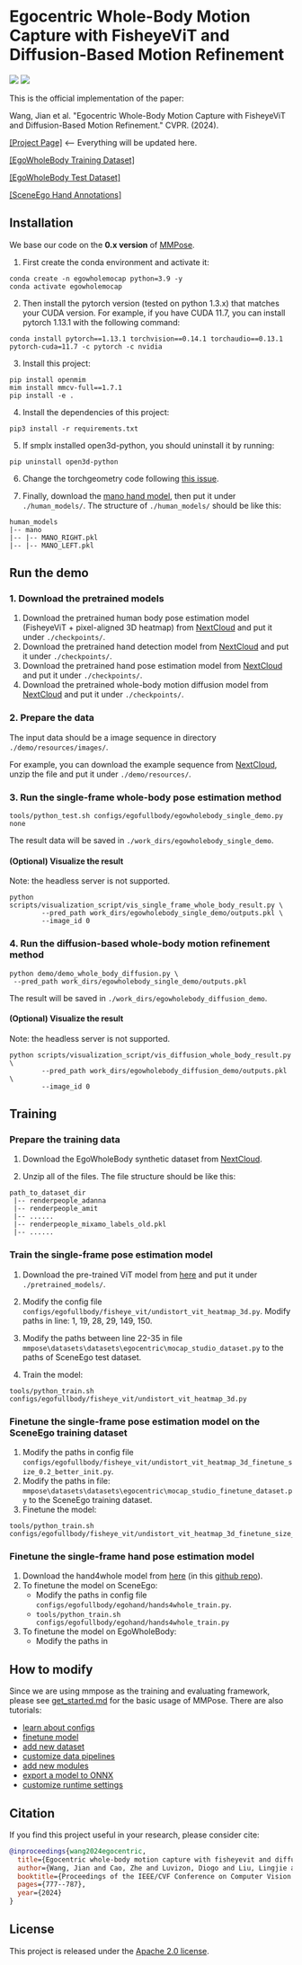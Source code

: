 # Egocentric Whole-Body Motion Capture with FisheyeViT and Diffusion-Based Motion Refinement

[![](https://img.shields.io/badge/Paper-arXiv-green?style=plastic&logo=arXiv&logoColor=green)](https://arxiv.org/pdf/2311.16495.pdf)
[![](https://img.shields.io/badge/Project-Page-blue?style=plastic&logo=githubpages&logoColor=blue)](https://people.mpi-inf.mpg.de/~jianwang/projects/egowholemocap/index.html)


This is the official implementation of the paper:

Wang, Jian et al. "Egocentric Whole-Body Motion Capture with FisheyeViT and Diffusion-Based Motion Refinement." CVPR. (2024).

[[Project Page]](https://people.mpi-inf.mpg.de/~jianwang/projects/egowholemocap/index.html) <-- Everything will be updated here.

[[EgoWholeBody Training Dataset]](https://nextcloud.mpi-klsb.mpg.de/index.php/s/oRHwkccnYcFiSMS) 

[[EgoWholeBody Test Dataset]](https://nextcloud.mpi-klsb.mpg.de/index.php/s/LmswNPJZmpxmbaC)

[[SceneEgo Hand Annotations]](https://nextcloud.mpi-klsb.mpg.de/index.php/s/5ZjtY928LPj9ERz)


## Installation

We base our code on the **0.x version** of [MMPose](https://github.com/open-mmlab/mmpose/tree/0.x).

1. First create the conda environment and activate it:

```shell
conda create -n egowholemocap python=3.9 -y
conda activate egowholemocap
```

2. Then install the pytorch version (tested on python 1.3.x) that matches your CUDA version. For example, if you have CUDA 11.7, you can install pytorch 1.13.1 with the following command:
```shell
conda install pytorch==1.13.1 torchvision==0.14.1 torchaudio==0.13.1 pytorch-cuda=11.7 -c pytorch -c nvidia
```

3. Install this project:

```shell
pip install openmim
mim install mmcv-full==1.7.1
pip install -e .
```

4. Install the dependencies of this project:

```shell
pip3 install -r requirements.txt
```

5. If smplx installed open3d-python, you should uninstall it by running:

```shell
pip uninstall open3d-python
```

6. Change the torchgeometry code following [this issue](https://github.com/mks0601/I2L-MeshNet_RELEASE/issues/6#issuecomment-675152527).

7. Finally, download the [mano hand model](https://mano.is.tue.mpg.de/index.html), then put it under `./human_models/`.
The structure of `./human_models/` should be like this:

```shell
human_models
|-- mano
|-- |-- MANO_RIGHT.pkl
|-- |-- MANO_LEFT.pkl
```

## Run the demo

### 1. Download the pretrained models

1. Download the pretrained human body pose estimation model (FisheyeViT + pixel-aligned 3D heatmap) from [NextCloud](https://nextcloud.mpi-klsb.mpg.de/index.php/s/zmaFFAEBR33LFQt) and put it under `./checkpoints/`.
2. Download the pretrained hand detection model from [NextCloud](https://nextcloud.mpi-klsb.mpg.de/index.php/s/8zow6NEWKgPFnRF) and put it under `./checkpoints/`.
3. Download the pretrained hand pose estimation model from [NextCloud](https://nextcloud.mpi-klsb.mpg.de/index.php/s/343YTMdfgAneHcC) and put it under `./checkpoints/`.
4. Download the pretrained whole-body motion diffusion model from [NextCloud](https://nextcloud.mpi-klsb.mpg.de/index.php/s/ifgQeHBrfZMC5SN) and put it under `./checkpoints/`.

### 2. Prepare the data

The input data should be a image sequence in directory `./demo/resources/images/`.

For example, you can download the example sequence from [NextCloud](https://nextcloud.mpi-klsb.mpg.de/index.php/s/QNynZqQBCFppwcj), unzip the file and put it under `./demo/resources/`.

### 3. Run the single-frame whole-body pose estimation method

```shell
tools/python_test.sh configs/egofullbody/egowholebody_single_demo.py none
```
The result data will be saved in `./work_dirs/egowholebody_single_demo`.

#### (Optional) Visualize the result
Note: the headless server is not supported.

```shell
python scripts/visualization_script/vis_single_frame_whole_body_result.py \
        --pred_path work_dirs/egowholebody_single_demo/outputs.pkl \
        --image_id 0
```

### 4. Run the diffusion-based whole-body motion refinement method

```shell
python demo/demo_whole_body_diffusion.py \
 --pred_path work_dirs/egowholebody_single_demo/outputs.pkl
```
The result will be saved in `./work_dirs/egowholebody_diffusion_demo`.

#### (Optional) Visualize the result

Note: the headless server is not supported.

```shell
python scripts/visualization_script/vis_diffusion_whole_body_result.py \
        --pred_path work_dirs/egowholebody_diffusion_demo/outputs.pkl \
        --image_id 0
```


## Training

### Prepare the training data

1. Download the EgoWholeBody synthetic dataset from [NextCloud](https://nextcloud.mpi-klsb.mpg.de/index.php/s/oRHwkccnYcFiSMS).

2. Unzip all of the files. The file structure should be like this:

```shell
path_to_dataset_dir
 |-- renderpeople_adanna
 |-- renderpeople_amit
 |-- ......
 |-- renderpeople_mixamo_labels_old.pkl
 |-- ......
```

### Train the single-frame pose estimation model

1. Download the pre-trained ViT model from [here](https://nextcloud.mpi-klsb.mpg.de/index.php/s/qJWCRc8EApcpP4r) and put it under `./pretrained_models/`.

2. Modify the config file `configs/egofullbody/fisheye_vit/undistort_vit_heatmap_3d.py`. Modify paths in line: 1, 19, 28, 29, 149, 150.

3. Modify the paths between line 22-35 in file `mmpose\datasets\datasets\egocentric\mocap_studio_dataset.py` to the paths of SceneEgo test dataset.

4. Train the model:

```shell
tools/python_train.sh configs/egofullbody/fisheye_vit/undistort_vit_heatmap_3d.py
```

### Finetune the single-frame pose estimation model on the SceneEgo training dataset

1. Modify the paths in config file `configs/egofullbody/fisheye_vit/undistort_vit_heatmap_3d_finetune_size_0.2_better_init.py`.
2. Modify the paths in file: `mmpose\datasets\datasets\egocentric\mocap_studio_finetune_dataset.py` to the SceneEgo training dataset.
3. Finetune the model:

```shell
tools/python_train.sh configs/egofullbody/fisheye_vit/undistort_vit_heatmap_3d_finetune_size_0.2_better_init.py
``` 

### Finetune the single-frame hand pose estimation model

1.  Download the hand4whole model from [here](https://drive.google.com/file/d/15wYR8psO2U3ZhFYQEH1-DWc81XkWvK2Y/view?usp=sharing) (in this [github repo](https://github.com/mks0601/Hand4Whole_RELEASE/tree/Pose2Pose)).
2.  To finetune the model on SceneEgo: 
    - Modify the paths in config file `configs/egofullbody/egohand/hands4whole_train.py`.
    - `tools/python_train.sh configs/egofullbody/egohand/hands4whole_train.py`
3. To finetune the model on EgoWholeBody:
    - Modify the paths in 


## How to modify

Since we are using mmpose as the training and evaluating framework,
please see [get_started.md](docs/en/get_started.md) for the basic usage of MMPose.
There are also tutorials:

- [learn about configs](docs/en/tutorials/0_config.md)
- [finetune model](docs/en/tutorials/1_finetune.md)
- [add new dataset](docs/en/tutorials/2_new_dataset.md)
- [customize data pipelines](docs/en/tutorials/3_data_pipeline.md)
- [add new modules](docs/en/tutorials/4_new_modules.md)
- [export a model to ONNX](docs/en/tutorials/5_export_model.md)
- [customize runtime settings](docs/en/tutorials/6_customize_runtime.md)

## Citation

If you find this project useful in your research, please consider cite:

```bibtex
@inproceedings{wang2024egocentric,
  title={Egocentric whole-body motion capture with fisheyevit and diffusion-based motion refinement},
  author={Wang, Jian and Cao, Zhe and Luvizon, Diogo and Liu, Lingjie and Sarkar, Kripasindhu and Tang, Danhang and Beeler, Thabo and Theobalt, Christian},
  booktitle={Proceedings of the IEEE/CVF Conference on Computer Vision and Pattern Recognition},
  pages={777--787},
  year={2024}
}

```

## License

This project is released under the [Apache 2.0 license](LICENSE).
